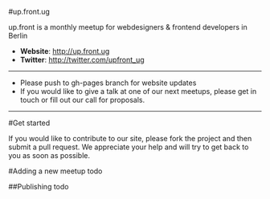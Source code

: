 #up.front.ug

up.front is a monthly meetup 
for webdesigners & frontend developers in Berlin

* **Website**: http://up.front.ug
* **Twitter**: http://twitter.com/upfront_ug

---

 - Please push to gh-pages branch for website updates
 - If you would like to give a talk at one of our next meetups, please get in touch or fill out our call for proposals.

---

#Get started

If you would like to contribute to our site, please fork the project and then submit a pull request. We appreciate your help and will try to get back to you as soon as possible. 

#Adding a new meetup
todo

##Publishing
todo
